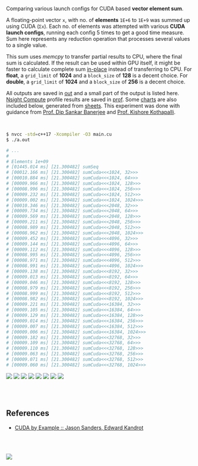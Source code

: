 Comparing various launch configs for CUDA based **vector element sum**.

A floating-point vector `x`, with no. of **elements** `1E+6` to `1E+9` was
summed up using CUDA (`Σx`). Each no. of elements was attempted with
various **CUDA launch configs**, running each config 5 times to get a good
time measure. Sum here represents any reduction operation that processes
several values to a single value.

This sum uses *memcpy* to transfer partial results to CPU, where the final sum
is calculated. If the result can be used within GPU itself, it might be faster
to calculate complete sum [in-place] instead of transferring to CPU. For
**float**, a `grid_limit` of **1024** and a `block_size` of **128** is a
decent choice. For **double**, a `grid_limit` of **1024** and a `block_size`
of **256** is a decent choice.

All outputs are saved in [out](out/) and a small part of the output is listed
here. [Nsight Compute] profile results are saved in [prof](prof/). Some [charts]
are also included below, generated from [sheets]. This experiment was done with
guidance from [Prof. Dip Sankar Banerjee] and [Prof. Kishore Kothapalli].

<br>

```bash
$ nvcc -std=c++17 -Xcompiler -O3 main.cu
$ ./a.out

# ...
#
# Elements 1e+09
# [01445.014 ms] [21.300482] sumSeq
# [00012.166 ms] [21.300482] sumCuda<<<1024, 32>>>
# [00010.884 ms] [21.300482] sumCuda<<<1024, 64>>>
# [00009.966 ms] [21.300482] sumCuda<<<1024, 128>>>
# [00008.996 ms] [21.300482] sumCuda<<<1024, 256>>>
# [00009.232 ms] [21.300482] sumCuda<<<1024, 512>>>
# [00009.002 ms] [21.300482] sumCuda<<<1024, 1024>>>
# [00010.346 ms] [21.300482] sumCuda<<<2048, 32>>>
# [00009.734 ms] [21.300482] sumCuda<<<2048, 64>>>
# [00009.569 ms] [21.300482] sumCuda<<<2048, 128>>>
# [00009.211 ms] [21.300482] sumCuda<<<2048, 256>>>
# [00008.989 ms] [21.300482] sumCuda<<<2048, 512>>>
# [00008.962 ms] [21.300482] sumCuda<<<2048, 1024>>>
# [00009.452 ms] [21.300482] sumCuda<<<4096, 32>>>
# [00009.144 ms] [21.300482] sumCuda<<<4096, 64>>>
# [00009.112 ms] [21.300482] sumCuda<<<4096, 128>>>
# [00008.995 ms] [21.300482] sumCuda<<<4096, 256>>>
# [00008.971 ms] [21.300482] sumCuda<<<4096, 512>>>
# [00008.991 ms] [21.300482] sumCuda<<<4096, 1024>>>
# [00009.138 ms] [21.300482] sumCuda<<<8192, 32>>>
# [00009.013 ms] [21.300482] sumCuda<<<8192, 64>>>
# [00009.046 ms] [21.300482] sumCuda<<<8192, 128>>>
# [00008.979 ms] [21.300482] sumCuda<<<8192, 256>>>
# [00008.999 ms] [21.300482] sumCuda<<<8192, 512>>>
# [00008.982 ms] [21.300482] sumCuda<<<8192, 1024>>>
# [00009.221 ms] [21.300482] sumCuda<<<16384, 32>>>
# [00009.105 ms] [21.300482] sumCuda<<<16384, 64>>>
# [00009.129 ms] [21.300482] sumCuda<<<16384, 128>>>
# [00009.014 ms] [21.300482] sumCuda<<<16384, 256>>>
# [00009.007 ms] [21.300482] sumCuda<<<16384, 512>>>
# [00009.006 ms] [21.300482] sumCuda<<<16384, 1024>>>
# [00009.182 ms] [21.300482] sumCuda<<<32768, 32>>>
# [00009.109 ms] [21.300482] sumCuda<<<32768, 64>>>
# [00009.110 ms] [21.300482] sumCuda<<<32768, 128>>>
# [00009.063 ms] [21.300482] sumCuda<<<32768, 256>>>
# [00009.071 ms] [21.300482] sumCuda<<<32768, 512>>>
# [00009.060 ms] [21.300482] sumCuda<<<32768, 1024>>>
```

[![](https://i.imgur.com/EseR7Oa.gif)][sheets]
[![](https://i.imgur.com/8TCXC0q.gif)][sheets]
[![](https://i.imgur.com/AmQEavQ.gif)][sheets]
[![](https://i.imgur.com/U9YlVC4.gif)][sheets]
[![](https://i.imgur.com/ZLqcgXy.gif)][sheets]
[![](https://i.imgur.com/HOx7ppf.gif)][sheets]
[![](https://i.imgur.com/OU4iUc5.gif)][sheets]
[![](https://i.imgur.com/yDIzLIW.gif)][sheets]

<br>
<br>


## References

- [CUDA by Example :: Jason Sanders, Edward Kandrot](https://www.slideshare.net/SubhajitSahu/cuda-by-example-notes)

<br>
<br>

[![](https://i.imgur.com/s6FklYl.png)](https://www.youtube.com/watch?v=vTdodyhhjww)

[Prof. Dip Sankar Banerjee]: https://sites.google.com/site/dipsankarban/
[Prof. Kishore Kothapalli]: https://cstar.iiit.ac.in/~kkishore/
[Nsight Compute]: https://developer.nvidia.com/nsight-compute
[in-place]: https://github.com/puzzlef/sum-cuda-inplace-adjust-launch
[charts]: https://photos.app.goo.gl/Jytw1qgSFPoTrL1FA
[sheets]: https://docs.google.com/spreadsheets/d/1jNNg43h19DUNwdwQVkOsLe5Dq-f_MfIbzaGG1pai4SU/edit?usp=sharing
